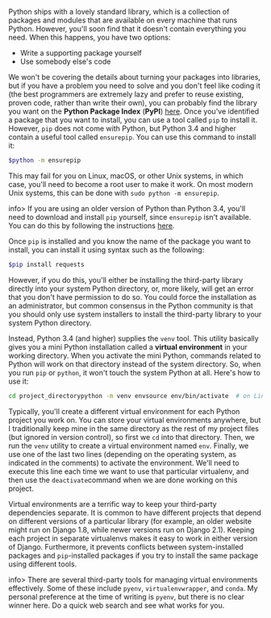 Python ships with a lovely standard library, which is a collection  of packages and modules that are available on every machine that runs  Python. However, you'll soon find that it doesn't contain everything you  need. When this happens, you have two options:

- Write a supporting package yourself
- Use somebody else's code

We  won't be covering the details about turning your packages into  libraries, but if you have a problem you need to solve and you don't  feel like coding it (the best programmers are extremely lazy and prefer  to reuse existing, proven code, rather than write their own), you can  probably find the library you want on the **Python Package Index** (**PyPI**) [here](<http://pypi.python.org/>). Once you've identified a package that you want to install, you can use a tool called `pip` to install it. However, `pip` does not come with Python, but Python 3.4 and higher contain a useful tool called `ensurepip`. You can use this command to install it:

```bash
$python -m ensurepip
```

This  may fail for you on Linux, macOS, or other Unix systems, in which case,  you'll need to become a root user to make it work. On most modern Unix  systems, this can be done with `sudo python -m ensurepip`.

info> If you are using an older version of Python than Python 3.4, you'll need to download and install `pip` yourself, since `ensurepip` isn't available. You can do this by following the instructions [here](<http://pip.readthedocs.org/>).

Once `pip` is installed and you know the name of the package you want to install, you can install it using syntax such as the following:

```bash
$pip install requests
```

However,  if you do this, you'll either be installing the third-party library  directly into your system Python directory, or, more likely, will get an  error that you don't have permission to do so. You could force the  installation as an administrator, but common consensus in the Python  community is that you should only use system installers to install the  third-party library to your system Python directory.

Instead, Python 3.4 (and higher) supplies the `venv` tool. This utility basically gives you a mini Python installation called a **virtual environment**  in your working directory. When you activate the mini Python, commands  related to Python will work on that directory instead of the system  directory. So, when you run `pip` or `python`, it won't touch the system Python at all. Here's how to use it:

```bash
cd project_directorypython -m venv envsource env/bin/activate  # on Linux or macOSenv/bin/activate.bat     # on Windows
```

Typically,  you'll create a different virtual environment for each Python project  you work on. You can store your virtual environments anywhere, but I  traditionally keep mine in the same directory as the rest of my project  files (but ignored in version control), so first we `cd` into that directory. Then, we run the `venv` utility to create a virtual environment named `env`.  Finally, we use one of the last two lines (depending on the operating  system, as indicated in the comments) to activate the environment. We'll  need to execute this line each time we want to use that particular  virtualenv, and then use the `deactivate`command when we are done working on this project.

Virtual  environments are a terrific way to keep your third-party dependencies  separate. It is common to have different projects that depend on  different versions of a particular library (for example, an older  website might run on Django 1.8, while newer versions run on Django  2.1). Keeping each project in separate virtualenvs makes it easy to work  in either version of Django. Furthermore, it prevents conflicts between  system-installed packages and `pip`-installed packages if you try to install the same package using different tools.

info> There are several third-party tools for managing virtual environments effectively. Some of these include `pyenv`, `virtualenvwrapper`, and `conda`. My personal preference at the time of writing is `pyenv`, but there is no clear winner here. Do a quick web search and see what works for you.